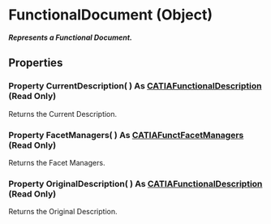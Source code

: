 # FunctionalDocument (Object)

**_Represents a Functional Document._**

## Properties

### Property **CurrentDescription**( ) As [CATIAFunctionalDescription](../CATFunctSystemItf/interface_FunctionalDescription_95375.md) (Read Only)

Returns the Current Description.  
### Property **FacetManagers**( ) As [CATIAFunctFacetManagers](../CATFunctSystemItf/interface_FunctFacetManagers_67638.md) (Read Only)

Returns the Facet Managers.  
### Property **OriginalDescription**( ) As [CATIAFunctionalDescription](../CATFunctSystemItf/interface_FunctionalDescription_95375.md) (Read Only)

Returns the Original Description.